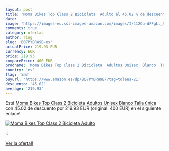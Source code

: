 ```yaml
---
layout: post
title: 'Moma Bikes Top Class 2 Bicicleta  Adulto al 45.02 % de descuento'
date: 
image: 'https://images-eu.ssl-images-amazon.com/images/I/412Qu-dFFgL._SL200_.jpg'
comments: true
category: ofertas
author: ring
slug: 'B07PYBRW9B-es'
actualPrice: 219.93 EUR
currency: EUR
price: 219.93
comparePrice: 400 EUR
prodname: 'Moma Bikes Top Class 2 Bicicleta  Adultos Unisex  Blanco  Talla única'
country: 'es'
flag: '🇪🇸'
buyurl: 'https://www.amazon.es/dp/B07PYBRW9B/?tag=tolees-21'
descuento: '45.02'
average: '219.93'
---
```


Está [Moma Bikes Top Class 2 Bicicleta  Adultos Unisex  Blanco  Talla única](https://www.amazon.es/dp/B07PYBRW9B/?tag=tolees-21) con 45.02 de descuento por 219.93 EUR (original: 400 EUR) en el siguiente enlace!

[![Moma Bikes Top Class 2 Bicicleta  Adulto](https://images-eu.ssl-images-amazon.com/images/I/412Qu-dFFgL._SL200_.jpg)](https://www.amazon.es/dp/B07PYBRW9B/?tag=tolees-21)

ℹ️:


[Ver la oferta!!](https://www.amazon.es/dp/B07PYBRW9B/?tag=tolees-21)
